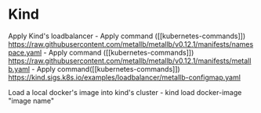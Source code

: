 # Kind

Apply Kind's loadbalancer
	- Apply command ([[kubernetes-commands]]) https://raw.githubusercontent.com/metallb/metallb/v0.12.1/manifests/namespace.yaml
	- Apply command ([[kubernetes-commands]]) https://raw.githubusercontent.com/metallb/metallb/v0.12.1/manifests/metallb.yaml
	- Apply command([[kubernetes-commands]]) https://kind.sigs.k8s.io/examples/loadbalancer/metallb-configmap.yaml

Load a local docker's image into kind's cluster
	- kind load docker-image "image name"